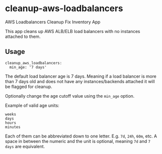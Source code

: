 # cleanup-aws-loadbalancers
AWS Loadbalancers Cleanup Fix Inventory App

This app cleans up AWS ALB/ELB load balancers with no instances attached to them.

## Usage

```
cleanup_aws_loadbalancers:
  min_age: '7 days'
```

The default load balancer age is 7 days. Meaning if a load balancer is more than 7 days old and does not have any instances/backends attached it will be flagged for cleanup.

Optionally change the age cutoff value using the `min_age` option.

Example of valid age units:

```
weeks
days
hours
minutes
```

Each of them can be abbreviated down to one letter. E.g. `7d`, `24h`, `60m`, etc. A space in between the numeric and the unit is optional, meaning `7d` and `7 days` are equivalent.
